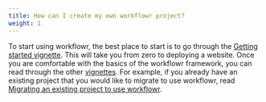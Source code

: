```yaml
---
title: How can I create my own workflowr project?
weight: 1
---
```


To start using workflowr, the best place to start is to go through the [Getting
started vignette][getting-started]. This will take you from zero to deploying a
website. Once you are comfortable with the basics of the workflowr framework,
you can read through the other [vignettes][]. For example, if you already have
an existing project that you would like to migrate to use workflowr, read
[Migrating an existing project to use workflowr][migrating].

[getting-started]: https://jdblischak.github.io/workflowr/articles/wflow-01-getting-started.html
[vignettes]: https://jdblischak.github.io/workflowr/articles/index.html
[migrating]: https://jdblischak.github.io/workflowr/articles/wflow-03-migrating.html
